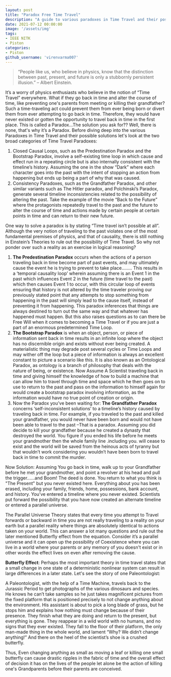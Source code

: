 ```yaml
---
layout: post
title: "Paradox Free Time Travel"
description: "A guide to various paradoxes in Time Travel and their possible solutions"
date: 2021-07-12 00:00:00
image: '/assets/img'
tags:
- IEEE NITK
- Piston
categories:
- Piston
github_username: 'virenvarma007'
---
```


> “People like us, who believe in physics, know that the distinction between past, present, and future is only a stubbornly persistent illusion.” – Albert Einstein.

It’s a worry of physics enthusiasts who believe in the notion of “Time Travel” everywhere. What if they go back in time and alter the course of time, like preventing one's parents from meeting or killing their grandfather? Such a time-traveling act could prevent them from ever being born or divert them from ever attempting to go back in time. Therefore, they would have never existed or gotten the opportunity to travel back in time in the first place. This is called a Paradox...The solution you ask for?? Well, there is none, that's why it’s a Paradox. Before diving deep into the various Paradoxes in Time Travel and their possible solutions let's look at the two broad categories of Time Travel Paradoxes:

1. Closed Causal Loops, such as the Predestination Paradox and the Bootstrap Paradox, involve a self-existing time loop in which cause and effect run in a repeating circle but is also internally consistent with the timeline’s history. Assuming the one in the show “Dark” where each character goes into the past with the intent of stopping an action from happening but ends up being a part of why that was caused.
2. Consistency Paradoxes, such as the Grandfather Paradox, and other similar variants such as The Hitler paradox, and Polchinski’s Paradox, generate several timeline inconsistencies related to the possibility of altering the past. Take the example of the movie “Back to the Future” where the protagonists repeatedly travel to the past and the future to alter the course of time and actions made by certain people at certain points in time and can return to their new future.

One way to solve a paradox is by stating “Time travel isn’t possible at all”. Although the very notion of traveling to the past violates one of the most fundamental premises of physics, and that of causality, there is still nothing in Einstein’s Theories to rule out the possibility of Time Travel. So why not ponder over such a reality as an exercise in logical reasoning?

1. **The Predestination Paradox** occurs when the actions of a person traveling back in time become part of past events, and may ultimately cause the event he is trying to prevent to take place........ This results in a ‘temporal causality loop’ wherein assuming there is an Event 1 in the past which influences Event 2 in the future (time travel to the past) which then causes Event 1 to occur, with this circular loop of events ensuring that history is not altered by the time traveler proving our previously stated point that any attempts to stop something from happening in the past will simply lead to the cause itself, instead of preventing it from happening. This paradox inferences that things are always destined to turn out the same way and that whatever has happened must happen. But this also raises questions as to can there be Free Will when it comes to becoming a Time Travel or if you are just a part of an enormous predetermined Time Loop.
2. **The Bootstrap Paradox** is when an object, person, or piece of information sent back in time results in an infinite loop where the object has no discernible origin and exists without ever being created. A materialistic thing may degrade post several cycles or Time Loops and may wither off the loop but a piece of information is always an excellent constant to picture a scenario like this. It is also known as an Ontological Paradox, as ontology is a branch of philosophy that deals with the nature of being, or existence. Now Assume A Scientist traveling back in time and giving himself the knowledge of how to build a machine that can allow him to travel through time and space which he then goes on to use to return to the past and pass on the information to himself again for would create a bootstrap paradox involving information, as the information would have no true point of creation or origin.
3. Now the Paradox you’ve been waiting for: **The Grandfather Paradox** concerns ‘self-inconsistent solutions’ to a timeline’s history caused by traveling back in time. For example, if you traveled to the past and killed your grandfather, you would never have been born and would not have been able to travel to the past –That is a paradox. Assuming you did decide to kill your grandfather because he created a dynasty that destroyed the world. You figure if you ended his life before he meets your grandmother then the whole family line .including you. will cease to exist and the world will be saved from the heinous acts of tyranny but that wouldn’t work considering you wouldn’t have been born to travel back in time to commit the murder.

Now Solution: Assuming You go back in time, walk up to your Grandfather before he met your grandmother, and point a revolver at his head and pull the trigger......and Boom! The deed is done. You return to what you think is "The Present" but you never existed here. Everything about you has been erased, including your family, friends, home, possessions, bank account, and history. You’ve entered a timeline where you never existed. Scientists put forward the possibility that you have now created an alternate timeline or entered a parallel universe.

The Parallel Universe Theory states that every time you attempt to Travel forwards or backward in time you are not really traveling to a reality on your earth but a parallel reality where things are absolutely identical to actions taken on your world. This can answer a lot many questions and rule out the later mentioned Butterfly effect from the equation. Consider it’s a parallel universe and it can open up the possibility of Coexistence where you can live in a world where your parents or any memory of you doesn't exist or in other words the effect lives on even after removing the cause.

**Butterfly Effect**: Perhaps the most important theory in time travel states that a small change in one state of a deterministic nonlinear system can result in large differences in a later state. Let's see the story of one Paleontologist:

A Paleontologist, with the help of a Time Machine, travels back to the Jurassic Period to get photographs of the various dinosaurs and species. He knows he can’t take samples so he just takes magnificent pictures from the fixed platform that is positioned precisely to not change anything about the environment. His assistant is about to pick a long blade of grass, but he stops him and explains how nothing must change because of their presence. They finish what they are doing and return to the present, but everything is gone. They reappear in a wild world with no humans, and no signs that they ever existed. They fall to the floor of their platform, the only man-made thing in the whole world, and lament “Why? We didn’t change anything!” And there on the heel of the scientist’s shoe is a crushed butterfly.

Thus, Even changing anything as small as moving a leaf or killing one small butterfly can cause drastic ripples in the fabric of time and the overall effect of decision it has on the lives of the people let alone be the action of killing one's Grandparents before their parents are conceived.
